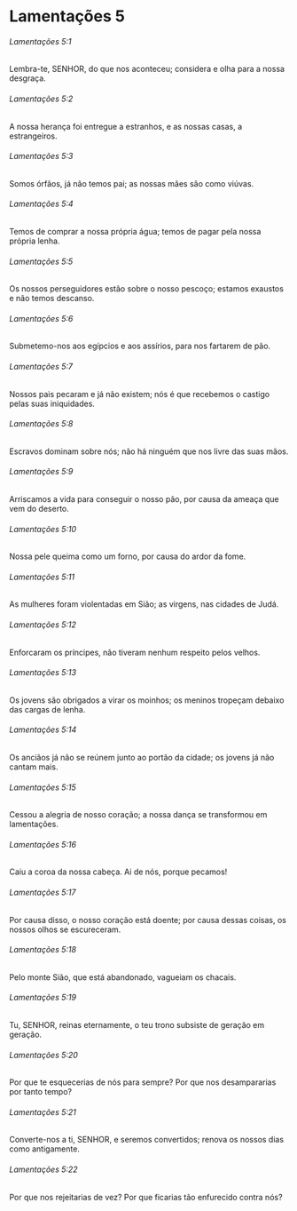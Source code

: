 # Lamentações 5

###### Lamentações 5:1

Lembra-te, SENHOR, do que nos aconteceu; considera e olha para a nossa desgraça.

###### Lamentações 5:2

A nossa herança foi entregue a estranhos, e as nossas casas, a estrangeiros.

###### Lamentações 5:3

Somos órfãos, já não temos pai; as nossas mães são como viúvas.

###### Lamentações 5:4

Temos de comprar a nossa própria água; temos de pagar pela nossa própria lenha.

###### Lamentações 5:5

Os nossos perseguidores estão sobre o nosso pescoço; estamos exaustos e não temos descanso.

###### Lamentações 5:6

Submetemo-nos aos egípcios e aos assírios, para nos fartarem de pão.

###### Lamentações 5:7

Nossos pais pecaram e já não existem; nós é que recebemos o castigo pelas suas iniquidades.

###### Lamentações 5:8

Escravos dominam sobre nós; não há ninguém que nos livre das suas mãos.

###### Lamentações 5:9

Arriscamos a vida para conseguir o nosso pão, por causa da ameaça que vem do deserto.

###### Lamentações 5:10

Nossa pele queima como um forno, por causa do ardor da fome.

###### Lamentações 5:11

As mulheres foram violentadas em Sião; as virgens, nas cidades de Judá.

###### Lamentações 5:12

Enforcaram os príncipes, não tiveram nenhum respeito pelos velhos.

###### Lamentações 5:13

Os jovens são obrigados a virar os moinhos; os meninos tropeçam debaixo das cargas de lenha.

###### Lamentações 5:14

Os anciãos já não se reúnem junto ao portão da cidade; os jovens já não cantam mais.

###### Lamentações 5:15

Cessou a alegria de nosso coração; a nossa dança se transformou em lamentações.

###### Lamentações 5:16

Caiu a coroa da nossa cabeça. Ai de nós, porque pecamos!

###### Lamentações 5:17

Por causa disso, o nosso coração está doente; por causa dessas coisas, os nossos olhos se escureceram.

###### Lamentações 5:18

Pelo monte Sião, que está abandonado, vagueiam os chacais.

###### Lamentações 5:19

Tu, SENHOR, reinas eternamente, o teu trono subsiste de geração em geração.

###### Lamentações 5:20

Por que te esquecerias de nós para sempre? Por que nos desampararias por tanto tempo?

###### Lamentações 5:21

Converte-nos a ti, SENHOR, e seremos convertidos; renova os nossos dias como antigamente.

###### Lamentações 5:22

Por que nos rejeitarias de vez? Por que ficarias tão enfurecido contra nós?

